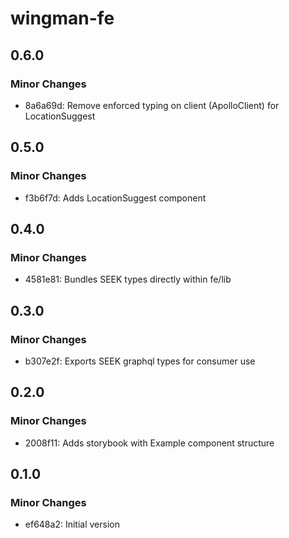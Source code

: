 # wingman-fe

## 0.6.0

### Minor Changes

- 8a6a69d: Remove enforced typing on client (ApolloClient) for LocationSuggest

## 0.5.0

### Minor Changes

- f3b6f7d: Adds LocationSuggest component

## 0.4.0

### Minor Changes

- 4581e81: Bundles SEEK types directly within fe/lib

## 0.3.0

### Minor Changes

- b307e2f: Exports SEEK graphql types for consumer use

## 0.2.0

### Minor Changes

- 2008f11: Adds storybook with Example component structure

## 0.1.0

### Minor Changes

- ef648a2: Initial version

